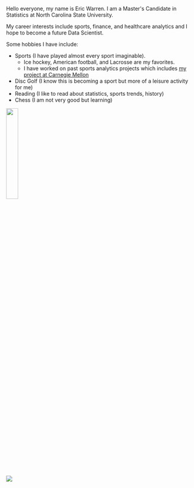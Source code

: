 Hello everyone, my name is Eric Warren. I am a Master's Candidate in Statistics at North Carolina State University. 

My career interests include sports, finance, and healthcare analytics and I hope to become a future Data Scientist.

Some hobbies I have include:
  + Sports (I have played almost every sport imaginable).
    + Ice hockey, American football, and Lacrosse are my favorites.
    + I have worked on past sports analytics projects which includes [my project at Carnegie Mellon](https://3foak4-eric-warren.shinyapps.io/nhl_player_projected_salaries/)
  + Disc Golf (I know this is becoming a sport but more of a leisure activity for me)
  + Reading (I like to read about statistics, sports trends, history)
  + Chess (I am not very good but learning)

<img src="https://github.com/ericwarren9/ericwarren9.github.io/blob/main/Eric%20Warren%20Headshot.png" data-canonical-src="https://github.com/ericwarren9/ericwarren9.github.io/blob/main/Eric%20Warren%20Headshot.png" width="25%" height="25%" />

![](/Eric%20Warren%20Headshot.png)
